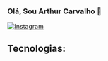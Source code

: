 ### Olá, Sou Arthur Carvalho 👋
[![Instagram](https://img.shields.io/badge/Instagram-%23E4405F.svg?style=for-the-badge&logo=Instagram&logoColor=white)](https://www.instagram.com/Arthurpcav/)

## Tecnologias:
<div style= "display: inline_block"><br/>
  <img align='center" alt="C" src="(https://img.shields.io/badge/c-%2300599C.svg?style=for-the-badge&logo=c&logoColor=white)
  <img align='center" alt="C++" src="(https://img.shields.io/badge/c++-%2300599C.svg?style=for-the-badge&logo=c%2B%2B&logoColor=white)
    <img align='center" alt="Python" src="(https://img.shields.io/badge/python-3670A0?style=for-the-badge&logo=python&logoColor=ffdd54)
      <img align='center" alt="SQL" src="(https://img.shields.io/badge/mysql-%2300f.svg?style=for-the-badge&logo=mysql&logoColor=white)
